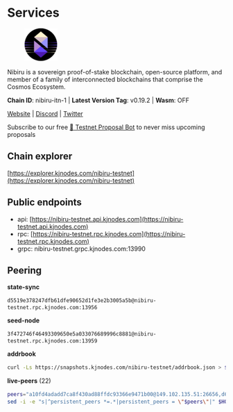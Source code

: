 # Services

<figure><img src="https://raw.githubusercontent.com/kj89/cosmos-images/main/logos/nibiru.png" alt=""><figcaption></figcaption></figure>

Nibiru is a sovereign proof-of-stake blockchain, open-source platform,  and member of a family of interconnected blockchains that comprise the Cosmos Ecosystem.

**Chain ID**: nibiru-itn-1 | **Latest Version Tag**: v0.19.2 | **Wasm**: OFF

[Website](https://nibiru.fi) | [Discord](https://discord.gg/nibirufi) | [Twitter](https://twitter.com/NibiruChain)



Subscribe to our free [🤖 Testnet Proposal Bot](https://t.me/kjnodes_testnet_proposal_bot) to never miss upcoming proposals


## Chain explorer
[https://explorer.kjnodes.com/nibiru-testnet](https://explorer.kjnodes.com/nibiru-testnet)

## Public endpoints

* api: [https://nibiru-testnet.api.kjnodes.com](https://nibiru-testnet.api.kjnodes.com)
* rpc: [https://nibiru-testnet.rpc.kjnodes.com](https://nibiru-testnet.rpc.kjnodes.com)
* grpc: nibiru-testnet.grpc.kjnodes.com:13990

## Peering

**state-sync**

```text
d5519e378247dfb61dfe90652d1fe3e2b3005a5b@nibiru-testnet.rpc.kjnodes.com:13956
```

**seed-node**

```text
3f472746f46493309650e5a033076689996c8881@nibiru-testnet.rpc.kjnodes.com:13959
```

**addrbook**
```bash
curl -Ls https://snapshots.kjnodes.com/nibiru-testnet/addrbook.json > $HOME/.nibid/config/addrbook.json
```

**live-peers** (22)
```bash
peers="a10fd4adadd7ca8f430ad88ffdc93366e9471b00@149.102.135.51:26656,d622efcde775f33bd8c14fa5757ee9fa95d4149e@135.181.203.53:26656,cb825bccee49827c07dce19878c8790c67222a54@91.107.132.237:26656,db832cabda2d29d8e2570c0f3a5797098db5a7b8@135.181.25.101:26656,370107c2f46450646cfe87d59bd6684ec2231064@85.239.241.80:26656,0cc5236b8a37e89af65c8504982ae0eb5b01e004@178.20.47.61:26656,6173aa0fb340ab41724d72339d164a86e7a6d0ac@185.229.119.95:26656,595a8f93897710cacc3173c9ae4d0bafda5b3879@141.94.73.93:36656,4dbcf74d1c5760c2ef6037219c1c9b2e7a4cea63@194.163.137.48:26656,4e6bfe976a1f43c2368a8ec59a8716138b46227d@43.155.106.215:26656,20da1f2c82539b0e75e818d74cb3a3dd3f8e6b63@38.242.229.208:27656,7ef37c8952fdd9cfbf50aa7e89373876b28a3ed1@93.183.208.94:26656,7d3867934f0664832f782e3579e30686b069c473@109.123.250.109:26656,d5519e378247dfb61dfe90652d1fe3e2b3005a5b@65.109.68.190:13956,88e1a734951a8a4ea3f0b533d8bb49b9a5c24fde@120.226.39.116:16656,25e01aa86dae35ef0207991d1da02b7a9adf5e4a@38.242.219.103:26656,ecbf8f3be0826e9905dc0dfff5c02d922cf768b9@65.21.56.168:26656,65a213efcad697afb5a1303c7fe5be4168d9520c@43.154.103.36:26656,ba49814ebe24e4d1ba41f4fc774997bd5d7d8e47@65.108.126.46:35656,c8bb9b0d660d006f097bf5af4b21b2046dbe1ba3@93.183.208.65:26656,668ae8cb141c97d3fc27930bda216d94459e2790@135.181.253.203:26656,b6fe0cb29a6cca2acd41aade05c46272db5c7c0c@209.126.83.209:26656"
sed -i -e "s|^persistent_peers *=.*|persistent_peers = \"$peers\"|" $HOME/.nibid/config/config.toml
```
